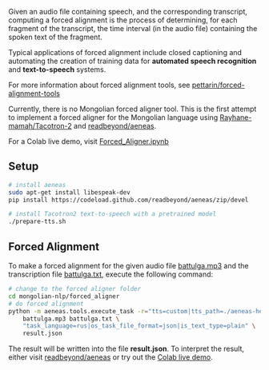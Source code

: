 Given an audio file containing speech, and the corresponding transcript, computing a forced alignment is
the process of determining, for each fragment of the transcript, the time interval (in the audio file)
containing the spoken text of the fragment.

Typical applications of forced alignment include closed captioning and automating the creation of training data
for **automated speech recognition** and **text-to-speech** systems.

For more information about forced alignment tools,
see [pettarin/forced-alignment-tools](https://github.com/pettarin/forced-alignment-tools)

Currently, there is no Mongolian forced aligner tool. This is the first attempt to implement a forced aligner
for the Mongolian language using [Rayhane-mamah/Tacotron-2](https://github.com/Rayhane-mamah/Tacotron-2)
and [readbeyond/aeneas](https://github.com/readbeyond/aeneas).

For a Colab live demo, visit
[Forced_Aligner.ipynb](https://colab.research.google.com/github/tugstugi/mongolian-nlp/blob/master/forced_aligner/Forced_Aligner.ipynb)


## Setup

```sh
# install aeneas
sudo apt-get install libespeak-dev
pip install https://codeload.github.com/readbeyond/aeneas/zip/devel

# install Tacotron2 text-to-speech with a pretrained model
./prepare-tts.sh
```

## Forced Alignment
To make a forced alignment for the given audio file [battulga.mp3](battulga.mp3) and
the transcription file [battulga.txt](battulga.txt), execute the following command:
```sh
# change to the forced aligner folder
cd mongolian-nlp/forced_aligner
# do forced alignment
python -m aeneas.tools.execute_task -r="tts=custom|tts_path=./aeneas-helper.py" \
    battulga.mp3 battulga.txt \
    "task_language=rus|os_task_file_format=json|is_text_type=plain" \
    result.json
```

The result will be written into the file **result.json**. To interpret the result,
either visit [readbeyond/aeneas](https://github.com/readbeyond/aeneas) or
try out the [Colab live demo](https://colab.research.google.com/github/tugstugi/mongolian-nlp/blob/master/forced_aligner/Forced_Aligner.ipynb).
